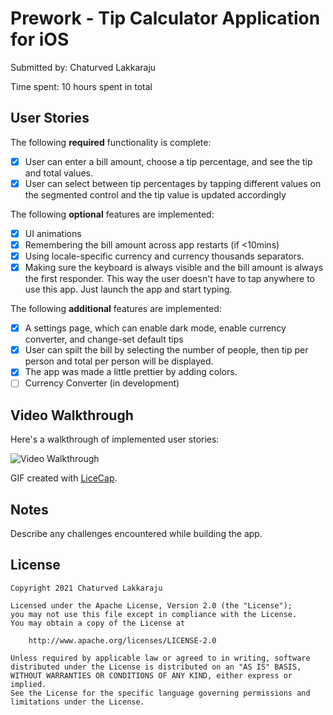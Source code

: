 # Prework - Tip Calculator Application for iOS

Submitted by: Chaturved Lakkaraju

Time spent: 10 hours spent in total

## User Stories

The following **required** functionality is complete:

* [x] User can enter a bill amount, choose a tip percentage, and see the tip and total values.
* [x] User can select between tip percentages by tapping different values on the segmented control and the tip value is updated accordingly

The following **optional** features are implemented:

* [x] UI animations
* [x] Remembering the bill amount across app restarts (if <10mins)
* [x] Using locale-specific currency and currency thousands separators.
* [x] Making sure the keyboard is always visible and the bill amount is always the first responder. This way the user doesn't have to tap anywhere to use this app. Just launch the app and start typing.

The following **additional** features are implemented:

* [x] A settings page, which can enable dark mode, enable currency converter, and change-set default tips
* [x] User can spilt the bill by selecting the number of people, then tip per person and total per person will be displayed.
* [x] The app was made a little prettier by adding colors.
* [ ] Currency Converter (in development)
 
## Video Walkthrough

Here's a walkthrough of implemented user stories:

<img src='http://g.recordit.co/LHPbqt9PiX.gif' title='Video Walkthrough' width='' alt='Video Walkthrough'>

GIF created with [LiceCap](http://www.cockos.com/licecap/).

## Notes

Describe any challenges encountered while building the app.

## License

    Copyright 2021 Chaturved Lakkaraju

    Licensed under the Apache License, Version 2.0 (the "License");
    you may not use this file except in compliance with the License.
    You may obtain a copy of the License at

        http://www.apache.org/licenses/LICENSE-2.0

    Unless required by applicable law or agreed to in writing, software
    distributed under the License is distributed on an "AS IS" BASIS,
    WITHOUT WARRANTIES OR CONDITIONS OF ANY KIND, either express or implied.
    See the License for the specific language governing permissions and
    limitations under the License.
